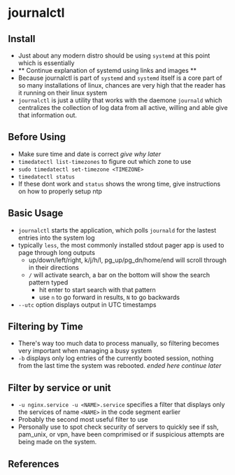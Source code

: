 # journalctl

## Install
- Just about any modern distro should be using `systemd` at this point which is essentially 
- ** Continue explanation of systemd using links and images **
- Because journalctl is part of `systemd` and `systemd` itself is a core part of so many installations of linux, chances are very high that the reader has it running on their linux system
- `journalctl` is just a utility that works with the daemone `journald` which centralizes the collection of log data from all active, willing and able give that information out.

## Before Using
- Make sure time and date is correct *give why later*
- `timedatectl list-timezones` to figure out which zone to use
- `sudo timedatectl set-timezone <TIMEZONE>`
- `timedatectl status`
- If these dont work and `status` shows the wrong time, give instructions on how to properly setup ntp

## Basic Usage
- `journalctl` starts the application, which polls `journald` for the lastest entries into the system log
- typically `less`, the most commonly installed stdout pager app is used to page through long outputs
  - up/down/left/right, k/j/h/l, pg_up/pg_dn/home/end will scroll through in their directions
  - `/` will activate search, a bar on the bottom will show  the search pattern typed
    - hit enter to start search with that pattern
    - use `n` to go forward in results, `N` to go backwards
- `--utc` option displays output in UTC timestamps

## Filtering by Time
- There's way too much data to process manually, so filtering becomes very important when managing a busy system
- `-b` displays only log entries of the currently booted session, nothing from the last time the system was rebooted.
 *ended here continue later*


## Filter by service or unit
- `-u nginx.service -u <NAME>.service` specifies a filter that displays only the services of name `<NAME>` in the code segment earlier
- Probably the second most useful filter to use
- Personally use to spot check security of servers to quickly see if ssh, pam_unix, or vpn, have been comprimised or if suspicious attempts are being made on the system.


## References
[DO-journalctl-tutorial]: https://www.digitalocean.com/community/tutorials/how-to-use-journalctl-to-view-and-manipulate-systemd-logs "Digital Ocean's Guide on Journalctl"
[wiki-systemd]: https://en.wikipedia.org/wiki/Systemd
[systemd-hierarchy-svg]: https://upload.wikimedia.org/wikipedia/commons/thumb/e/e7/Linux_kernel_unified_hierarchy_cgroups_and_systemd.svg/1024px-Linux_kernel_unified_hierarchy_cgroups_and_systemd.svg.png "Image showing hierarchy of systemd and its components with the curnel and front facing linux elements"
[systemd-architecture-svg]: https://upload.wikimedia.org/wikipedia/commons/thumb/3/35/Systemd_components.svg/720px-Systemd_components.svg.png "Diagram showing the architecuture of systemd"

